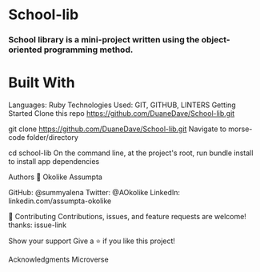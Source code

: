 # School-lib
### School library is a mini-project written using the object-oriented programming method.

# Built With
Languages: Ruby
Technologies Used: GIT, GITHUB, LINTERS
Getting Started
Clone this repo https://github.com/DuaneDave/School-lib.git

git clone https://github.com/DuaneDave/School-lib.git
Navigate to morse-code folder/directory

cd school-lib
On the command line, at the project's root, run bundle install to install app dependencies

Authors
👤 Okolike Assumpta

GitHub: @summyalena
Twitter: @AOkolike
LinkedIn: linkedin.com/assumpta-okolike

🤝 Contributing
Contributions, issues, and feature requests are welcome! thanks: issue-link

Show your support
Give a ⭐️ if you like this project!

Acknowledgments
Microverse